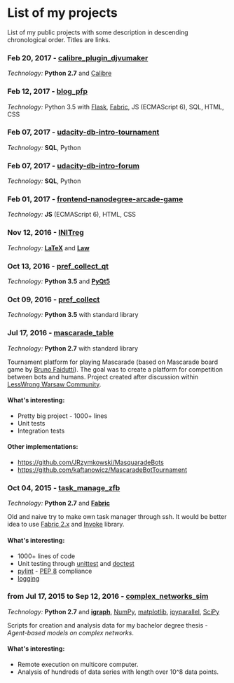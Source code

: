 # List of my projects
List of my public projects with some description in descending chronological order.
Titles are links.

### Feb 20, 2017 - [calibre_plugin_djvumaker](https://github.com/pirtim/calibre_plugin_djvumaker)
*Technology:* **Python 2.7** and [Calibre](https://calibre-ebook.com/)

### Feb 12, 2017 - [blog_pfp](https://github.com/pirtim/blog_pfp)
*Technology:* Python 3.5 with [Flask](http://flask.pocoo.org/docs/0.12/), [Fabric](http://www.fabfile.org/), JS (ECMAScript 6), SQL, HTML, CSS

### Feb 07, 2017 - [udacity-db-intro-tournament](https://github.com/pirtim/udacity-db-intro-tournament)
*Technology:* **SQL**, Python

### Feb 07, 2017 - [udacity-db-intro-forum](https://github.com/pirtim/udacity-db-intro-forum)
*Technology:* **SQL**, Python

### Feb 01, 2017 - [frontend-nanodegree-arcade-game](https://github.com/pirtim/frontend-nanodegree-arcade-game)
*Technology:* **JS** (ECMAScript 6), HTML, CSS

### Nov 12, 2016 - [INITreg](https://github.com/pirtim/INITreg)
*Technology:* **[LaTeX](https://www.latex-project.org/about/)** and **[Law](https://en.wikipedia.org/wiki/Law)**

### Oct 13, 2016 - [pref_collect_qt](https://github.com/pirtim/pref_collect_qt)
*Technology:* **Python 3.5** and **[PyQt5](https://www.qt.io/developers/)**

### Oct 09, 2016 - [pref_collect](https://github.com/pirtim/pref_collect)
*Technology:* **Python 3.5** with standard library

### Jul 17, 2016 - [mascarade_table](https://github.com/pirtim/mascarade_table)
*Technology:* **Python 2.7** with standard library

Tournament platform for playing Mascarade (based on Mascarade board game by [Bruno Faidutti](http://faidutti.com/blog/?cat=34)).
The goal was to create a platform for competition between bots and humans.
Project created after discussion within [LessWrong Warsaw Community](https://www.facebook.com/groups/lwwarsaw).

#### What's interesting:
* Pretty big project - 1000+ lines
* Unit tests
* Integration tests
#### Other implementations:
* https://github.com/JRzymkowski/MasquaradeBots
* https://github.com/kaftanowicz/MascaradeBotTournament

### Oct 04, 2015 - [task_manage_zfb](https://github.com/pirtim/task_manage_zfb)
*Technology:* **Python 2.7** and **[Fabric](http://www.fabfile.org/)**

Old and naive try to make own task manager through ssh. It would be better idea to use [Fabric 2.x](http://www.fabfile.org/roadmap.html#invoke-fabric-2-x-and-patchwork) and [Invoke](http://www.pyinvoke.org/) library.

#### What's interesting:
* 1000+ lines of code
* Unit testing through [unittest](https://docs.python.org/2/library/unittest.html) and [doctest](https://docs.python.org/2/library/doctest.html)
* [pylint](https://www.pylint.org/) - [PEP 8](https://www.python.org/dev/peps/pep-0008/) compliance
* [logging](https://docs.python.org/2/library/logging.html)

### from Jul 17, 2015 to Sep 12, 2016 - [complex_networks_sim](https://github.com/pirtim/complex_networks_sim)
*Technology:* **Python 2.7** and **[igraph](http://igraph.org)**, [NumPy](http://www.numpy.org/), [matplotlib](https://matplotlib.org/), [ipyparallel](https://ipyparallel.readthedocs.io), [SciPy](https://www.scipy.org/)

Scripts for creation and analysis data for my bachelor degree thesis - *Agent-based models on complex networks*.

#### What's interesting:
* Remote execution on multicore computer.
* Analysis of hundreds of data series with length over 10^8 data points.
